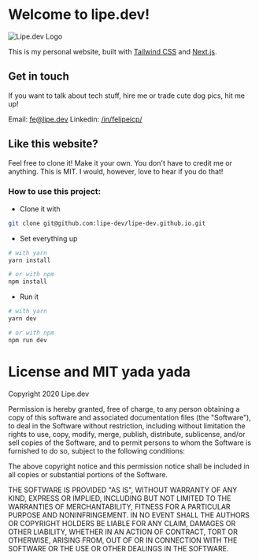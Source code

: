 # Welcome to lipe.dev!

![Lipe.dev Logo](https://raw.githubusercontent.com/lipe-dev/lipe-dev.github.io/6773215346e5401d5956bbb9fa39ac5f2745dc30/public/images/posts/lipe-dev.svg)

This is my personal website, built with [Tailwind CSS](https://tailwindcss.com) and [Next.js](https://nextjs.or).

## Get in touch

If you want to talk about tech stuff, hire me or trade cute dog pics, hit me up!

Email: [fe@lipe.dev](mailto:fe@lipe.dev)
Linkedin: [/in/felipeicp/](https://www.linkedin.com/in/felipeicp/)

## Like this website?

Feel free to clone it! Make it your own. 
You don't have to credit me or anything. This is MIT. I would, however, love to hear if you do that!

### How to use this project:
- Clone it with 
```sh
git clone git@github.com:lipe-dev/lipe-dev.github.io.git
```
- Set everything up 
```sh
# with yarn
yarn install

# or with npm
npm install
```
- Run it 
```sh
# with yarn
yarn dev

# or with npm
npm run dev
```

# License and MIT yada yada

Copyright 2020 Lipe.dev

Permission is hereby granted, free of charge, to any person obtaining a copy of this software and associated documentation files (the "Software"), to deal in the Software without restriction, including without limitation the rights to use, copy, modify, merge, publish, distribute, sublicense, and/or sell copies of the Software, and to permit persons to whom the Software is furnished to do so, subject to the following conditions:

The above copyright notice and this permission notice shall be included in all copies or substantial portions of the Software.

THE SOFTWARE IS PROVIDED "AS IS", WITHOUT WARRANTY OF ANY KIND, EXPRESS OR IMPLIED, INCLUDING BUT NOT LIMITED TO THE WARRANTIES OF MERCHANTABILITY, FITNESS FOR A PARTICULAR PURPOSE AND NONINFRINGEMENT. IN NO EVENT SHALL THE AUTHORS OR COPYRIGHT HOLDERS BE LIABLE FOR ANY CLAIM, DAMAGES OR OTHER LIABILITY, WHETHER IN AN ACTION OF CONTRACT, TORT OR OTHERWISE, ARISING FROM, OUT OF OR IN CONNECTION WITH THE SOFTWARE OR THE USE OR OTHER DEALINGS IN THE SOFTWARE.